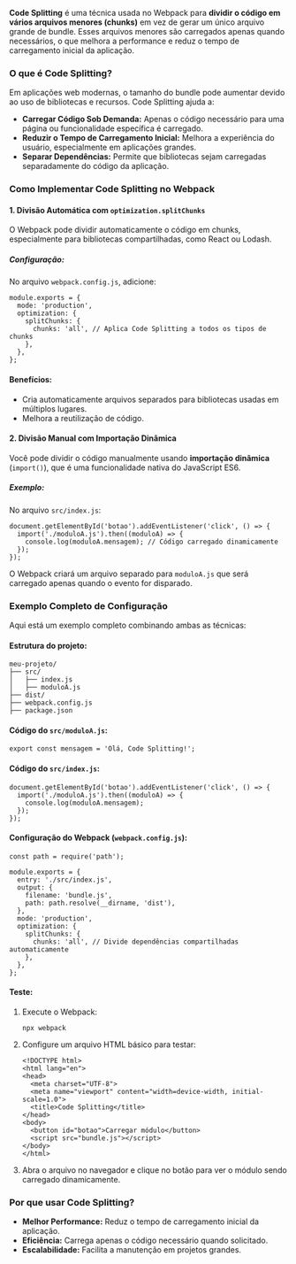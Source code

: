**Code Splitting** é uma técnica usada no Webpack para **dividir o código em vários arquivos menores (chunks)** em vez de gerar um único arquivo grande de bundle. Esses arquivos menores são carregados apenas quando necessários, o que melhora a performance e reduz o tempo de carregamento inicial da aplicação.

### **O que é Code Splitting?**

Em aplicações web modernas, o tamanho do bundle pode aumentar devido ao uso de bibliotecas e recursos. Code Splitting ajuda a:
- **Carregar Código Sob Demanda:** Apenas o código necessário para uma página ou funcionalidade específica é carregado.
- **Reduzir o Tempo de Carregamento Inicial:** Melhora a experiência do usuário, especialmente em aplicações grandes.
- **Separar Dependências:** Permite que bibliotecas sejam carregadas separadamente do código da aplicação.

### **Como Implementar Code Splitting no Webpack**

#### **1. Divisão Automática com** `optimization.splitChunks`

O Webpack pode dividir automaticamente o código em chunks, especialmente para bibliotecas compartilhadas, como React ou Lodash.

##### Configuração:
No arquivo `webpack.config.js`, adicione:

```
module.exports = {
  mode: 'production',
  optimization: {
    splitChunks: {
      chunks: 'all', // Aplica Code Splitting a todos os tipos de chunks
    },
  },
};
```

#### Benefícios:
- Cria automaticamente arquivos separados para bibliotecas usadas em múltiplos lugares.
- Melhora a reutilização de código.

#### **2. Divisão Manual com Importação Dinâmica**

Você pode dividir o código manualmente usando **importação dinâmica** (`import()`), que é uma funcionalidade nativa do JavaScript ES6.

##### Exemplo:
No arquivo `src/index.js`:

```
document.getElementById('botao').addEventListener('click', () => {
  import('./moduloA.js').then((moduloA) => {
    console.log(moduloA.mensagem); // Código carregado dinamicamente
  });
});
```

O Webpack criará um arquivo separado para `moduloA.js` que será carregado apenas quando o evento for disparado.

### **Exemplo Completo de Configuração**

Aqui está um exemplo completo combinando ambas as técnicas:

#### Estrutura do projeto:

```
meu-projeto/
├── src/
│   ├── index.js
│   ├── moduloA.js
├── dist/
├── webpack.config.js
├── package.json
```

#### Código do `src/moduloA.js`:

```
export const mensagem = 'Olá, Code Splitting!';
```

#### Código do `src/index.js`:

```
document.getElementById('botao').addEventListener('click', () => {
  import('./moduloA.js').then((moduloA) => {
    console.log(moduloA.mensagem);
  });
});
```

#### Configuração do Webpack (`webpack.config.js`):

```
const path = require('path');

module.exports = {
  entry: './src/index.js',
  output: {
    filename: 'bundle.js',
    path: path.resolve(__dirname, 'dist'),
  },
  mode: 'production',
  optimization: {
    splitChunks: {
      chunks: 'all', // Divide dependências compartilhadas automaticamente
    },
  },
};
```

#### Teste:

1. Execute o Webpack:

    ```
    npx webpack
    ```

2. Configure um arquivo HTML básico para testar:

    ```
    <!DOCTYPE html>
    <html lang="en">
    <head>
      <meta charset="UTF-8">
      <meta name="viewport" content="width=device-width, initial-scale=1.0">
      <title>Code Splitting</title>
    </head>
    <body>
      <button id="botao">Carregar módulo</button>
      <script src="bundle.js"></script>
    </body>
    </html>
    ```

3. Abra o arquivo no navegador e clique no botão para ver o módulo sendo carregado dinamicamente.

### **Por que usar Code Splitting?**

- **Melhor Performance:** Reduz o tempo de carregamento inicial da aplicação.
- **Eficiência:** Carrega apenas o código necessário quando solicitado.
- **Escalabilidade:** Facilita a manutenção em projetos grandes.



